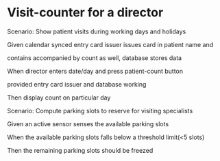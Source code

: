 # Visit-counter for a director

Scenario: Show patient visits during working days and holidays

Given calendar synced entry card issuer issues card in patient name and

contains accompanied by count as well, database stores data

When director enters date/day and press patient-count button

provided entry card issuer and database working

Then display count on particular day

Scenario: Compute parking slots to reserve for visiting specialists

Given an active sensor senses the available parking slots

When the available parking slots falls below a threshold limit(<5 slots)

Then the remaining parking slots should be freezed 
